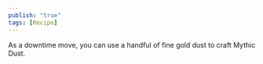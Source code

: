 ```yaml
---
publish: "true"
tags: [Recipe]
---
```

As a downtime move, you can use a handful of fine gold dust to craft Mythic Dust.
